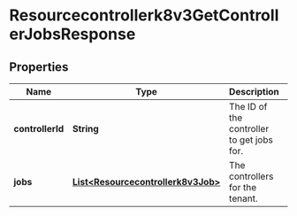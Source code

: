 

# Resourcecontrollerk8v3GetControllerJobsResponse


## Properties

| Name | Type | Description | Notes |
|------------ | ------------- | ------------- | -------------|
|**controllerId** | **String** | The ID of the controller to get jobs for. |  [optional] |
|**jobs** | [**List&lt;Resourcecontrollerk8v3Job&gt;**](Resourcecontrollerk8v3Job.md) | The controllers for the tenant. |  [optional] |




